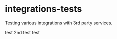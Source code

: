 # integrations-tests

Testing various integrations with 3rd party services.

 
 
 
 
 
 
 
 
 
 
 
 
 
 
 
test
2nd test
test
